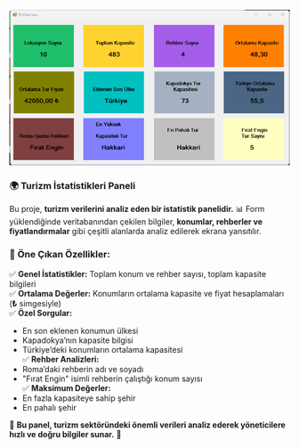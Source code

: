 ![FrmStatistics](frmstatistics.png)

### 🌍 **Turizm İstatistikleri Paneli**  

Bu proje, **turizm verilerini analiz eden bir istatistik panelidir.** 📊 Form yüklendiğinde veritabanından çekilen bilgiler, **konumlar, rehberler ve fiyatlandırmalar** gibi çeşitli alanlarda analiz edilerek ekrana yansıtılır.  

### 🚀 **Öne Çıkan Özellikler:**  
✅ **Genel İstatistikler:** Toplam konum ve rehber sayısı, toplam kapasite bilgileri  
✅ **Ortalama Değerler:** Konumların ortalama kapasite ve fiyat hesaplamaları (**₺** simgesiyle)  
✅ **Özel Sorgular:**  
   - En son eklenen konumun ülkesi  
   - Kapadokya’nın kapasite bilgisi  
   - Türkiye’deki konumların ortalama kapasitesi  
✅ **Rehber Analizleri:**  
   - Roma’daki rehberin adı ve soyadı  
   - "Fırat Engin" isimli rehberin çalıştığı konum sayısı  
✅ **Maksimum Değerler:**  
   - En fazla kapasiteye sahip şehir  
   - En pahalı şehir  

📌 **Bu panel, turizm sektöründeki önemli verileri analiz ederek yöneticilere hızlı ve doğru bilgiler sunar.** 🚀
